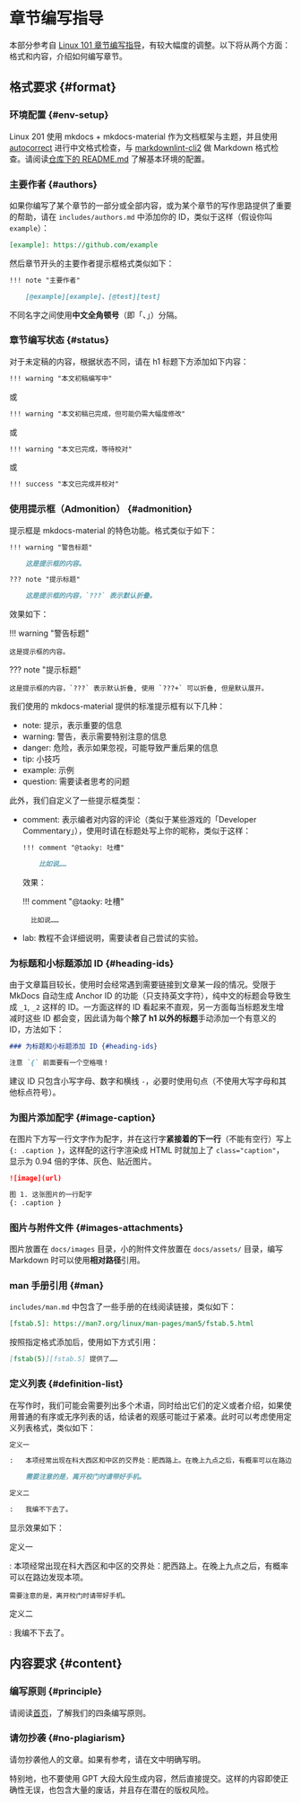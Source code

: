 # 章节编写指导

本部分参考自 [Linux 101 章节编写指导](https://101.lug.ustc.edu.cn/Spec/writing/)，有较大幅度的调整。以下将从两个方面：格式和内容，介绍如何编写章节。

## 格式要求 {#format}

### 环境配置 {#env-setup}

Linux 201 使用 mkdocs + mkdocs-material 作为文档框架与主题，并且使用 [autocorrect](https://github.com/huacnlee/autocorrect/) 进行中文格式检查，与 [markdownlint-cli2](https://github.com/DavidAnson/markdownlint-cli2) 做 Markdown 格式检查。请阅读[仓库下的 README.md](https://github.com/ustclug/Linux201-docs/blob/master/README.md) 了解基本环境的配置。

### 主要作者 {#authors}

如果你编写了某个章节的一部分或全部内容，或为某个章节的写作思路提供了重要的帮助，请在 `includes/authors.md` 中添加你的 ID，类似于这样（假设你叫 `example`）：

```markdown
[example]: https://github.com/example
```

然后章节开头的主要作者提示框格式类似如下：

```markdown
!!! note "主要作者"

    [@example][example]、[@test][test]
```

不同名字之间使用**中文全角顿号**（即「、」）分隔。

### 章节编写状态 {#status}

对于未定稿的内容，根据状态不同，请在 h1 标题下方添加如下内容：

```markdown
!!! warning "本文初稿编写中"
```

或

```markdown
!!! warning "本文初稿已完成，但可能仍需大幅度修改"
```

或

```markdown
!!! warning "本文已完成，等待校对"
```

或

```markdown
!!! success "本文已完成并校对"
```

### 使用提示框（Admonition） {#admonition}

提示框是 mkdocs-material 的特色功能。格式类似于如下：

```markdown
!!! warning "警告标题"

    这是提示框的内容。

??? note "提示标题"

    这是提示框的内容，`???` 表示默认折叠。
```

效果如下：

!!! warning "警告标题"

    这是提示框的内容。

??? note "提示标题"

    这是提示框的内容，`???` 表示默认折叠, 使用 `???+` 可以折叠, 但是默认展开。

我们使用的 mkdocs-material 提供的标准提示框有以下几种：

- note: 提示，表示重要的信息
- warning: 警告，表示需要特别注意的信息
- danger: 危险，表示如果忽视，可能导致严重后果的信息
- tip: 小技巧
- example: 示例
- question: 需要读者思考的问题

此外，我们自定义了一些提示框类型：

- comment: 表示编者对内容的评论（类似于某些游戏的「Developer Commentary」），使用时请在标题处写上你的昵称，类似于这样：

    ```markdown
    !!! comment "@taoky: 吐槽"

        比如说……
    ```

    效果：

    !!! comment "@taoky: 吐槽"

        比如说……

- lab: 教程不会详细说明，需要读者自己尝试的实验。

### 为标题和小标题添加 ID {#heading-ids}

由于文章篇目较长，使用时会经常遇到需要链接到文章某一段的情况。受限于 MkDocs 自动生成 Anchor ID 的功能（只支持英文字符），纯中文的标题会导致生成 `_1`, `_2` 这样的 ID。一方面这样的 ID 看起来不直观，另一方面每当标题发生增减时这些 ID 都会变，因此请为每个**除了 h1 以外的标题**手动添加一个有意义的 ID，方法如下：

```markdown
### 为标题和小标题添加 ID {#heading-ids}

注意 `{` 前面要有一个空格哦！
```

建议 ID 只包含小写字母、数字和横线 `-`，必要时使用句点（不使用大写字母和其他标点符号）。

### 为图片添加配字 {#image-caption}

在图片下方写一行文字作为配字，并在这行字**紧接着的下一行**（不能有空行）写上 `{: .caption }`，这样配的这行字渲染成 HTML 时就加上了 `class="caption"`，显示为 0.94 倍的字体、灰色、贴近图片。

```markdown
![image](url)

图 1. 这张图片的一行配字
{: .caption }
```

### 图片与附件文件 {#images-attachments}

图片放置在 `docs/images` 目录，小的附件文件放置在 `docs/assets/` 目录，编写 Markdown 时可以使用**相对路径**引用。

### man 手册引用 {#man}

`includes/man.md` 中包含了一些手册的在线阅读链接，类似如下：

```markdown
[fstab.5]: https://man7.org/linux/man-pages/man5/fstab.5.html
```

按照指定格式添加后，使用如下方式引用：

```markdown
[fstab(5)][fstab.5] 提供了……
```

### 定义列表 {#definition-list}

在写作时，我们可能会需要列出多个术语，同时给出它们的定义或者介绍，如果使用普通的有序或无序列表的话，给读者的观感可能过于紧凑。此时可以考虑使用定义列表格式，类似如下：

```markdown
定义一

:   本项经常出现在科大西区和中区的交界处：肥西路上。在晚上九点之后，有概率可以在路边发现本项。

    需要注意的是，离开校门时请带好手机。

定义二

:   我编不下去了。
```

显示效果如下：

定义一

:   本项经常出现在科大西区和中区的交界处：肥西路上。在晚上九点之后，有概率可以在路边发现本项。

    需要注意的是，离开校门时请带好手机。

定义二

:   我编不下去了。

## 内容要求 {#content}

### 编写原则 {#principle}

请阅读[首页](../index.md)，了解我们的四条编写原则。

### 请勿抄袭 {#no-plagiarism}

请勿抄袭他人的文章。如果有参考，请在文中明确写明。

特别地，也不要使用 GPT 大段大段生成内容，然后直接提交。这样的内容即使正确性无误，也包含大量的废话，并且存在潜在的版权风险。
